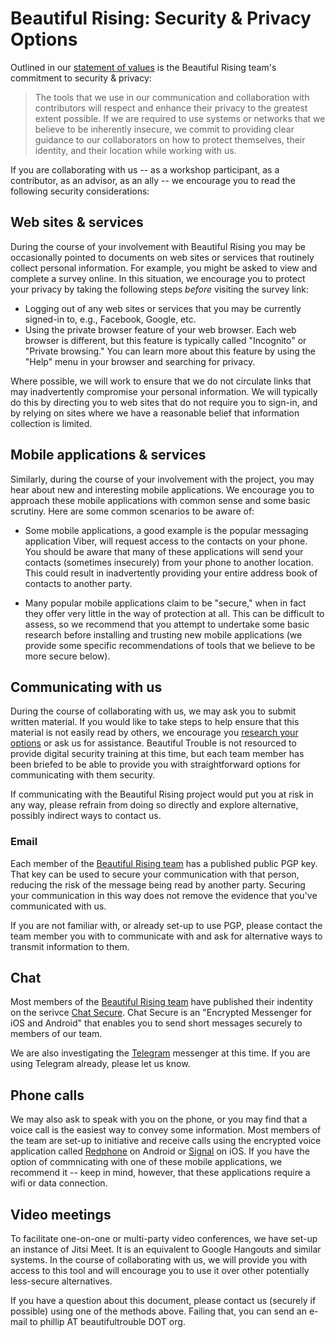 Beautiful Rising: Security & Privacy Options
============================================

Outlined in our [statement of values](statement-of-values-for-beautiful-rising.md) is the Beautiful Rising team's commitment to security & privacy:

> The tools that we use in our communication and collaboration with contributors will respect and enhance their privacy to the greatest extent possible. If we are required to use systems or networks that we believe to be inherently insecure, we commit to providing clear guidance to our collaborators on how to protect themselves, their identity, and their location while working with us.

If you are collaborating with us -- as a workshop participant, as a contributor, as an advisor, as an ally -- we encourage you to read the following security considerations:

## Web sites & services

During the course of your involvement with Beautiful Rising you may be occasionally pointed to documents on web sites or services that routinely collect personal information. For example, you might be asked to view and complete a survey online. In this situation, we encourage you to protect your privacy by taking the following steps *before* visiting the survey link:

* Logging out of any web sites or services that you may be currently signed-in to, e.g., Facebook, Google, etc.
* Using the private browser feature of your web browser. Each web browser is different, but this feature is typically called "Incognito" or "Private browsing." You can learn more about this feature by using the "Help" menu in your browser and searching for privacy.

Where possible, we will work to ensure that we do not circulate links that may inadvertently compromise your personal information. We will typically do this by directing you to web sites that do not require you to sign-in, and by relying on sites where we have a reasonable belief that information collection is limited.

## Mobile applications & services

Similarly, during the course of your involvement with the project, you may hear about new and interesting mobile applications. We encourage you to approach these mobile applications with common sense and some basic scrutiny. Here are some common scenarios to be aware of:

* Some mobile applications, a good example is the popular messaging application Viber, will request access to the contacts on your phone. You should be aware that many of these applications will send your contacts (sometimes insecurely) from your phone to another location. This could result in inadvertently providing your entire address book of contacts to another party.

* Many popular mobile applications claim to be "secure," when in fact they offer very little in the way of protection at all. This can be difficult to assess, so we recommend that you attempt to undertake some basic research before installing and trusting new mobile applications (we provide some specific recommendations of tools that we believe to be more secure below).

## Communicating with us

During the course of collaborating with us, we may ask you to submit written material. If you would like to take steps to help ensure that this material is not easily read by others, we encourage you [research your options](https://ssd.eff.org/en/index) or ask us for assistance. Beautiful Trouble is not resourced to provide digital security training at this time, but each team member has been briefed to be able to provide you with straightforward options for communicating with them security.

If communicating with the Beautiful Rising project would put you at risk in any way, please refrain from doing so directly and explore alternative, possibly indirect ways to contact us.

### Email

Each member of the [Beautiful Rising team](https://github.com/BeautifulTrouble/Beautiful-Rising-Research/blob/master/the-team-and-contributors.md) has a published public PGP key. That key can be used to secure your communication with that person, reducing the risk of the message being read by another party. Securing your communication in this way does not remove the evidence that you've communicated with us.

If you are not familiar with, or already set-up to use PGP, please contact the team member you with to communicate with and ask for alternative ways to transmit information to them.

## Chat

Most members of the [Beautiful Rising team](https://github.com/BeautifulTrouble/Beautiful-Rising-Research/blob/master/the-team-and-contributors.md) have published their indentity on the serivce [Chat Secure](https://chatsecure.org/). Chat Secure is an "Encrypted Messenger for iOS and Android" that enables you to send short messages securely to members of our team.

We are also investigating the [Telegram](https://telegram.org/) messenger at this time. If you are using Telegram already, please let us know.

## Phone calls

We may also ask to speak with you on the phone, or you may find that a voice call is the easiest way to convey some information. Most members of the team are set-up to initiative and receive calls using the encrypted voice application called [Redphone](https://whispersystems.org/) on Android or [Signal](https://whispersystems.org/blog/signal/) on iOS. If you have the option of commnicating with one of these mobile applications, we recommend it -- keep in mind, however, that these applications require a wifi or data connection.

## Video meetings

To facilitate one-on-one or multi-party video conferences, we have set-up an instance of Jitsi Meet. It is an equivalent to Google Hangouts and similar systems. In the course of collaborating with us, we will provide you with access to this tool and will encourage you to use it over other potentially less-secure alternatives.

If you have a question about this document, please contact us (securely if possible) using one of the methods above. Failing that, you can send an e-mail to phillip AT beautifultrouble DOT org.
